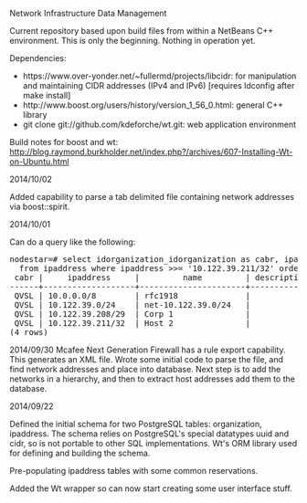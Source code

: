 Network Infrastructure Data Management

Current repository based upon build files from within a NetBeans C++ environment.  This is only the beginning.
Nothing in operation yet.

Dependencies:
<ul>
  <li>https://www.over-yonder.net/~fullermd/projects/libcidr:  for manipulation and maintaining CIDR addresses (IPv4 and IPv6) [requires ldconfig after make install]
  <li>http://www.boost.org/users/history/version_1_56_0.html:  general C++ library
  <li>git clone git://github.com/kdeforche/wt.git:  web application environment
  </ul>

Build notes for boost and wt:
<br>http://blog.raymond.burkholder.net/index.php?/archives/607-Installing-Wt-on-Ubuntu.html

2014/10/02

Added capability to parse a tab delimited file containing network addresses via boost::spirit.

2014/10/01

Can do a query like the following:

<pre>
nodestar=# select idorganization_idorganization as cabr, ipaddress, name, description 
  from ipaddress where ipaddress >>= '10.122.39.211/32' order by ipaddress;
 cabr |     ipaddress     |         name         | description 
------+-------------------+----------------------+-------------
 QVSL | 10.0.0.0/8        | rfc1918              | 
 QVSL | 10.122.39.0/24    | net-10.122.39.0/24   | 
 QVSL | 10.122.39.208/29  | Corp 1               | 
 QVSL | 10.122.39.211/32  | Host 2               | 
(4 rows)
</pre>

2014/09/30
Mcafee Next Generation Firewall has a rule export capability.  This generates an XML file.
Wrote some initial code to parse the file, and find network addresses and place into database.
Next step is to add the networks in a hierarchy, and then to extract host addresses add them to the database.

2014/09/22

Defined the initial schema for two PostgreSQL tables:  organization, ipaddress.  The schema relies on PostgreSQL's 
special datatypes uuid and cidr, so is not portable to other SQL implementations.  Wt's ORM library 
used for defining and building the schema.

Pre-populating ipaddress tables with some common reservations.

Added the Wt wrapper so can now start creating some user interface stuff.
